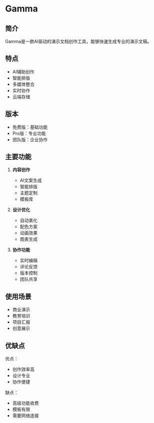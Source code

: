 # Gamma

## 简介
Gamma是一款AI驱动的演示文档创作工具，能够快速生成专业的演示文稿。

## 特点
- AI辅助创作
- 智能排版
- 多媒体整合
- 实时协作
- 云端存储

## 版本
- 免费版：基础功能
- Pro版：专业功能
- 团队版：企业协作

## 主要功能
1. **内容创作**
   - AI文案生成
   - 智能排版
   - 主题定制
   - 模板库

2. **设计优化**
   - 自动美化
   - 配色方案
   - 动画效果
   - 图表生成

3. **协作功能**
   - 实时编辑
   - 评论反馈
   - 版本控制
   - 团队共享

## 使用场景
- 商业演示
- 教育培训
- 项目汇报
- 创意展示

## 优缺点
优点：
- 创作效率高
- 设计专业
- 协作便捷

缺点：
- 高级功能收费
- 模板有限
- 需要网络连接 